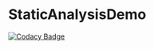 # StaticAnalysisDemo
[![Codacy Badge](https://app.codacy.com/project/badge/Grade/2d8bd6cbb34b44649d4b216fc3a5f342)](https://app.codacy.com/gh/miniprojecta2s2/StaticAnalysisDemo/dashboard?utm_source=gh&utm_medium=referral&utm_content=&utm_campaign=Badge_grade)
